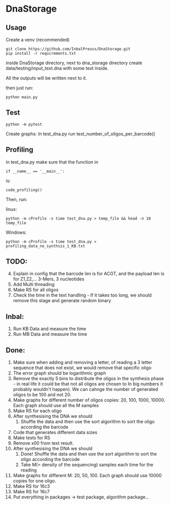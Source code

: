# DnaStorage

## Usage

Create a venv (recommended)

```console
git clone https://github.com/InbalPreuss/DnaStorage.git
pip install -r requirements.txt
```

inside DnaStorage directory, next to dna_storage directory create data/testing/input_text.dna with some text inside.

All the outputs will be written next to it.

then just run:
```console
python main.py
```

## Test
```console
python -m pytest
```
Create graphs:
In test_dna.py run test_number_of_oligos_per_barcode()

## Profiling
in test_dna.py make sure that the function in
```console
if __name__ == '__main__':
```
is:
```console
code_profiling()
```
Then, run:

linux:
```console
python -m cProfile -s time test_dna.py > temp_file && head -n 10 temp_file
```
Windows: 
```console
python -m cProfile -s time test_dna.py > profiling_data_no_synthsis_1_KB.txt
```


## TODO:
4. Explain in config that the barcode len is for ACGT, and the payload len is for Z1,Z2,... 3-Mers, 3 nucleotides
1. Add Multi threading
2. Make RS for all oligos
6. Check the time in the text handling - If it takes too long, we should remove this stage and generate random binary

## Inbal:

1. Run KB Data and measure the time
2. Run MB Data and measure the time

## Done:

1. Make sure when adding and removing a letter, of reading a 3 letter sequence that does not exist, we would remove that specific oligo
2. The error graph should be logarithmic graph
3. Remove the exactly 5 bins to distribute the oligos in the synthesis phase - in real life it could be that not all oligos are chosen to In big numbers it probably wouldn't happen). We can cahnge the number of generated oligos to be 100 and not 20.
4. Make graphs for different number of oligos copies: 20, 100, 1000, 10000. Each graph should use all the M samples
5. Make RS for each oligo
6. After synthesising the DNA we should 
    1) Shuffle the data and then use the sort algorithm to sort the oligo according the barcode
7. Code that generates different data sizes
8. Make tests for RS
7. Remove x00 from text result.
2. After synthesising the DNA we should 
    1) Done! Shuffle the data and then use the sort algorithm to sort the oligo according the barcode
    2) Take M(= density of the sequencing) samples each time for the reading   
3. Make graphs for different M: 20, 50, 100. Each graph should use 10000 copies for one oligo.
3. Make RS for 16c3 
4. Make RS for 16c7
5. Put everything in packages -> test package, algorithm package...
